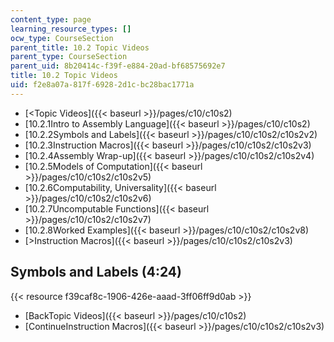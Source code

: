 ```yaml
---
content_type: page
learning_resource_types: []
ocw_type: CourseSection
parent_title: 10.2 Topic Videos
parent_type: CourseSection
parent_uid: 8b20414c-f39f-e884-20ad-bf68575692e7
title: 10.2 Topic Videos
uid: f2e8a07a-817f-6928-2d1c-bc28bac1771a
---
```


*   [\<Topic Videos]({{< baseurl >}}/pages/c10/c10s2)
*   [10.2.1Intro to Assembly Language]({{< baseurl >}}/pages/c10/c10s2)
*   [10.2.2Symbols and Labels]({{< baseurl >}}/pages/c10/c10s2/c10s2v2)
*   [10.2.3Instruction Macros]({{< baseurl >}}/pages/c10/c10s2/c10s2v3)
*   [10.2.4Assembly Wrap-up]({{< baseurl >}}/pages/c10/c10s2/c10s2v4)
*   [10.2.5Models of Computation]({{< baseurl >}}/pages/c10/c10s2/c10s2v5)
*   [10.2.6Computability, Universality]({{< baseurl >}}/pages/c10/c10s2/c10s2v6)
*   [10.2.7Uncomputable Functions]({{< baseurl >}}/pages/c10/c10s2/c10s2v7)
*   [10.2.8Worked Examples]({{< baseurl >}}/pages/c10/c10s2/c10s2v8)
*   [\>Instruction Macros]({{< baseurl >}}/pages/c10/c10s2/c10s2v3)

Symbols and Labels (4:24)
-------------------------

{{< resource f39caf8c-1906-426e-aaad-3ff06ff9d0ab >}}

*   [BackTopic Videos]({{< baseurl >}}/pages/c10/c10s2)
*   [ContinueInstruction Macros]({{< baseurl >}}/pages/c10/c10s2/c10s2v3)